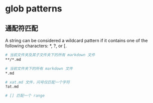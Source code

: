 # glob patterns

## 通配符匹配

A string can be considered a wildcard pattern if it contains one of the following characters: *, ?, or [.

```bash
# 当前文件夹及其子文件夹下的所有 markdown 文件
**/*.md

# 当前文件夹下的所有 markdown 文件
*.md

# xat.md 文件，问号仅匹配一个字符
?at.md

# [] 匹配一个 range
```